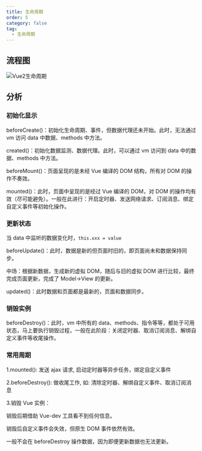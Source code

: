 ```yaml
---
title: 生命周期
order: 5
category: false
tag:
  - 生命周期
---
```


## 流程图

![Vue2生命周期](https://misaka10032.oss-cn-chengdu.aliyuncs.com/Vue/image-20211020112435819.png)

## 分析

### 初始化显示

beforeCreate()：初始化生命周期、事件，但数据代理还未开始。此时，无法通过 vm 访问 data 中数据、methods 中方法。

created()：初始化数据监测、数据代理。此时，可以通过 vm 访问到 data 中的数据、methods 中方法。

beforeMount()：页面呈现的是未经 Vue 编译的 DOM 结构，所有对 DOM 的操作不奏效。

mounted()：此时，页面中呈现的是经过 Vue 编译的 DOM，对 DOM 的操作均有效（尽可能避免）。一般在此进行：开启定时器、发送网络请求、订阅消息、绑定自定义事件等初始化操作。

### 更新状态

当 data 中监听的数据变化时，`this.xxx = value`

beforeUpdate()：此时，数据是新的但页面时旧的，即页面尚未和数据保持同步。

中场：根据新数据，生成新的虚拟 DOM，随后与旧的虚拟 DOM 进行比较，最终完成页面更新，完成了 Model→View 的更新。

updated()：此时数据和页面都是最新的，页面和数据同步。

### 销毁实例

beforeDestroy()：此时，vm 中所有的 data、methods、指令等等，都处于可用状态，马上要执行销毁过程，一般在此阶段：关闭定时器、取消订阅消息、解绑自定义事件等收尾操作。

### 常用周期

1.mounted(): 发送 ajax 请求, 启动定时器等异步任务，绑定自定义事件

2.beforeDestroy(): 做收尾工作, 如: 清除定时器、解绑自定义事件、取消订阅消息

3.销毁 Vue 实例：

销毁后期借助 Vue-dev 工具看不到任何信息。

销毁后自定义事件会失效，但原生 DOM 事件依然有效。

一般不会在 beforeDestroy 操作数据，因为即便更新数据也无法更新。
